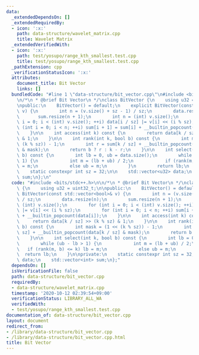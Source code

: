 ```yaml
---
data:
  _extendedDependsOn: []
  _extendedRequiredBy:
  - icon: ':x:'
    path: data-structure/wavelet_matrix.cpp
    title: Wavelet Matrix
  _extendedVerifiedWith:
  - icon: ':x:'
    path: test/yosupo/range_kth_smallest.test.cpp
    title: test/yosupo/range_kth_smallest.test.cpp
  _pathExtension: cpp
  _verificationStatusIcon: ':x:'
  attributes:
    document_title: Bit Vector
    links: []
  bundledCode: "#line 1 \"data-structure/bit_vector.cpp\"\n#include <bits/stdc++.h>\n\
    \n/*\n * @brief Bit Vector\n */\nclass BitVector {\n    using u32 = uint32_t;\n\
    \npublic:\n    BitVector() = default;\n    explicit BitVector(const std::vector<bool>&\
    \ v) {\n        int n = (v.size() + sz - 1) / sz;\n        data.resize(n);\n \
    \       sum.resize(n + 1);\n        int n = (int) v.size();\n        for (int\
    \ i = 0; i < (int) v.size(); ++i) data[i / sz] |= v[i] << (i % sz);\n        for\
    \ (int i = 0; i < n; ++i) sum[i + 1] = sum[i] + __builtin_popcount(data[i]);\n\
    \    }\n\n    int access(int k) const {\n        return data[k / sz] >> (k % sz)\
    \ & 1;\n    }\n\n    int rank(int k, bool b) const {\n        int mask = (1 <<\
    \ (k % sz)) - 1;\n        int r = sum[k / sz] + __builtin_popcount(data[k / sz]\
    \ & mask);\n        return b ? r : k - r;\n    }\n\n    int select(int k, bool\
    \ b) const {\n        int lb = 0, ub = data.size();\n        while (ub - lb >\
    \ 1) {\n            int m = (lb + ub) / 2;\n            if (rank(m, b) <= k) lb\
    \ = m;\n            else ub = m;\n        }\n        return lb;\n    }\n\nprivate:\n\
    \    static constexpr int sz = 32;\n\n    std::vector<u32> data;\n    std::vector<int>\
    \ sum;\n};\n"
  code: "#include <bits/stdc++.h>\n\n/*\n * @brief Bit Vector\n */\nclass BitVector\
    \ {\n    using u32 = uint32_t;\n\npublic:\n    BitVector() = default;\n    explicit\
    \ BitVector(const std::vector<bool>& v) {\n        int n = (v.size() + sz - 1)\
    \ / sz;\n        data.resize(n);\n        sum.resize(n + 1);\n        int n =\
    \ (int) v.size();\n        for (int i = 0; i < (int) v.size(); ++i) data[i / sz]\
    \ |= v[i] << (i % sz);\n        for (int i = 0; i < n; ++i) sum[i + 1] = sum[i]\
    \ + __builtin_popcount(data[i]);\n    }\n\n    int access(int k) const {\n   \
    \     return data[k / sz] >> (k % sz) & 1;\n    }\n\n    int rank(int k, bool\
    \ b) const {\n        int mask = (1 << (k % sz)) - 1;\n        int r = sum[k /\
    \ sz] + __builtin_popcount(data[k / sz] & mask);\n        return b ? r : k - r;\n\
    \    }\n\n    int select(int k, bool b) const {\n        int lb = 0, ub = data.size();\n\
    \        while (ub - lb > 1) {\n            int m = (lb + ub) / 2;\n         \
    \   if (rank(m, b) <= k) lb = m;\n            else ub = m;\n        }\n      \
    \  return lb;\n    }\n\nprivate:\n    static constexpr int sz = 32;\n\n    std::vector<u32>\
    \ data;\n    std::vector<int> sum;\n};"
  dependsOn: []
  isVerificationFile: false
  path: data-structure/bit_vector.cpp
  requiredBy:
  - data-structure/wavelet_matrix.cpp
  timestamp: '2020-10-12 02:39:54+09:00'
  verificationStatus: LIBRARY_ALL_WA
  verifiedWith:
  - test/yosupo/range_kth_smallest.test.cpp
documentation_of: data-structure/bit_vector.cpp
layout: document
redirect_from:
- /library/data-structure/bit_vector.cpp
- /library/data-structure/bit_vector.cpp.html
title: Bit Vector
---
```

